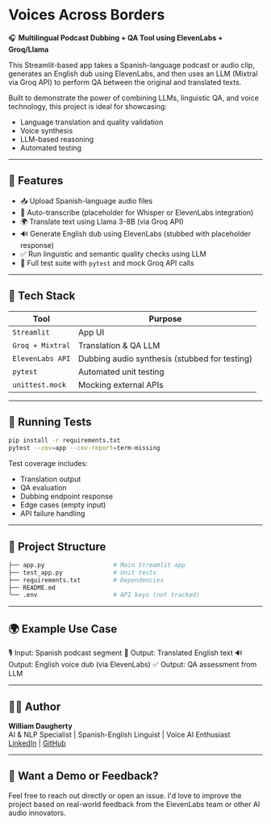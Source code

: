 # Voices Across Borders

🎧 **Multilingual Podcast Dubbing + QA Tool using ElevenLabs + Groq/Llama**

This Streamlit-based app takes a Spanish-language podcast or audio clip, generates an English dub using ElevenLabs, and then uses an LLM (Mixtral via Groq API) to perform QA between the original and translated texts.

Built to demonstrate the power of combining LLMs, linguistic QA, and voice technology, this project is ideal for showcasing:
- Language translation and quality validation
- Voice synthesis
- LLM-based reasoning
- Automated testing

---

## 🚀 Features

- 📥 Upload Spanish-language audio files
- 📝 Auto-transcribe (placeholder for Whisper or ElevenLabs integration)
- 🌍 Translate text using Llama 3-8B (via Groq API)
- 🔊 Generate English dub using ElevenLabs (stubbed with placeholder response)
- ✅ Run linguistic and semantic quality checks using LLM
- 🧪 Full test suite with `pytest` and mock Groq API calls

---

## 🧠 Tech Stack

| Tool | Purpose |
|------|---------|
| `Streamlit` | App UI |
| `Groq + Mixtral` | Translation & QA LLM |
| `ElevenLabs API` | Dubbing audio synthesis (stubbed for testing) |
| `pytest` | Automated unit testing |
| `unittest.mock` | Mocking external APIs |

---

## 🧪 Running Tests

```bash
pip install -r requirements.txt
pytest --cov=app --cov-report=term-missing
```

Test coverage includes:
- Translation output
- QA evaluation
- Dubbing endpoint response
- Edge cases (empty input)
- API failure handling

---

## 📂 Project Structure

```bash
├── app.py                   # Main Streamlit app
├── test_app.py              # Unit tests
├── requirements.txt         # Dependencies
├── README.md
└── .env                     # API keys (not tracked)
```

---

## 🌍 Example Use Case

🎙️ Input: Spanish podcast segment
🧠 Output: Translated English text
🔊 Output: English voice dub (via ElevenLabs)
✅ Output: QA assessment from LLM

---

## 🧑‍💻 Author
**William Daugherty**  
AI & NLP Specialist | Spanish-English Linguist | Voice AI Enthusiast  
[LinkedIn](https://linkedin.com/in/williamthetranslator) | [GitHub](https://github.com/willdata0101)

---

## 📩 Want a Demo or Feedback?
Feel free to reach out directly or open an issue. I'd love to improve the project based on real-world feedback from the ElevenLabs team or other AI audio innovators.


